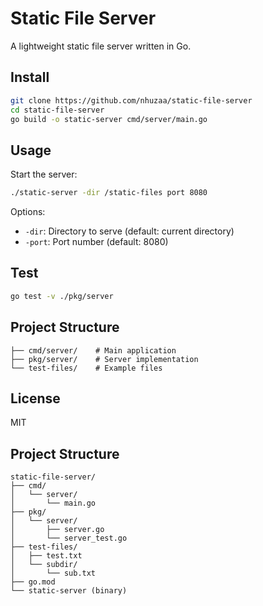 
# Static File Server

A lightweight static file server written in Go.

## Install

```bash
git clone https://github.com/nhuzaa/static-file-server
cd static-file-server
go build -o static-server cmd/server/main.go
```

## Usage

Start the server:
```bash
./static-server -dir /static-files port 8080
```

Options:
- `-dir`: Directory to serve (default: current directory)
- `-port`: Port number (default: 8080)

## Test

```bash
go test -v ./pkg/server
```

## Project Structure

```
├── cmd/server/    # Main application
├── pkg/server/    # Server implementation
└── test-files/    # Example files
```

## License

MIT

## Project Structure
```
static-file-server/
├── cmd/
│   └── server/
│       └── main.go
├── pkg/
│   └── server/
│       ├── server.go
│       └── server_test.go
├── test-files/
│   ├── test.txt
│   └── subdir/
│       └── sub.txt
├── go.mod
└── static-server (binary)
```
